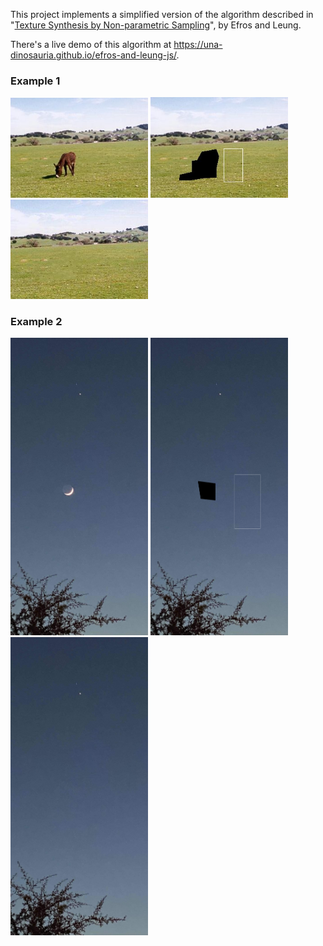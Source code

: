 This project implements a simplified version of the algorithm described in "[Texture Synthesis by Non-parametric Sampling](https://www2.eecs.berkeley.edu/Research/Projects/CS/vision/papers/efros-iccv99.pdf)", by Efros and Leung.

There's a live demo of this algorithm at https://una-dinosauria.github.io/efros-and-leung-js/.

### Example 1
<img src=donkey.jpg width="220">
<img src=donkey2.jpg width="220">
<img src=results.jpg width="220">

### Example 2
<img src=moon.jpg width="220">
<img src=region.png width="220">
<img src=results_1.jpg width="220">